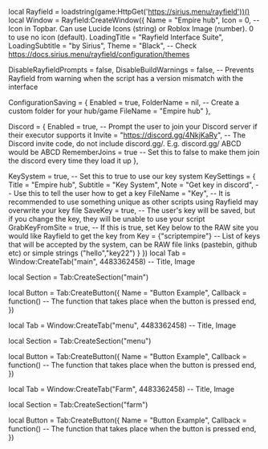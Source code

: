 local Rayfield = loadstring(game:HttpGet('https://sirius.menu/rayfield'))()
local Window = Rayfield:CreateWindow({
   Name = "Empire hub",
   Icon = 0, -- Icon in Topbar. Can use Lucide Icons (string) or Roblox Image (number). 0 to use no icon (default).
   LoadingTitle = "Rayfield Interface Suite",
   LoadingSubtitle = "by Sirius",
   Theme = "Black", -- Check https://docs.sirius.menu/rayfield/configuration/themes

   DisableRayfieldPrompts = false,
   DisableBuildWarnings = false, -- Prevents Rayfield from warning when the script has a version mismatch with the interface

   ConfigurationSaving = {
      Enabled = true,
      FolderName = nil, -- Create a custom folder for your hub/game
      FileName = "Empire hub"
   },

   Discord = {
      Enabled = true, -- Prompt the user to join your Discord server if their executor supports it
      Invite = "https://discord.gg/4NkjKaRy", -- The Discord invite code, do not include discord.gg/. E.g. discord.gg/ ABCD would be ABCD
      RememberJoins = true -- Set this to false to make them join the discord every time they load it up
   },

   KeySystem = true, -- Set this to true to use our key system
   KeySettings = {
      Title = "Empire hub",
      Subtitle = "Key System",
      Note = "Get key in discord", -- Use this to tell the user how to get a key
      FileName = "Key", -- It is recommended to use something unique as other scripts using Rayfield may overwrite your key file
      SaveKey = true, -- The user's key will be saved, but if you change the key, they will be unable to use your script
      GrabKeyFromSite = true, -- If this is true, set Key below to the RAW site you would like Rayfield to get the key from
      Key = {"scriptempire"} -- List of keys that will be accepted by the system, can be RAW file links (pastebin, github etc) or simple strings ("hello","key22")
   }
})
local Tab = Window:CreateTab("main", 4483362458) -- Title, Image

local Section = Tab:CreateSection("main")

local Button = Tab:CreateButton({
   Name = "Button Example",
   Callback = function()
   -- The function that takes place when the button is pressed
   end,
})

local Tab = Window:CreateTab("menu", 4483362458) -- Title, Image

local Section = Tab:CreateSection("menu")

local Button = Tab:CreateButton({
   Name = "Button Example",
   Callback = function()
   -- The function that takes place when the button is pressed
   end,
})

local Tab = Window:CreateTab("Farm", 4483362458) -- Title, Image

local Section = Tab:CreateSection("farm")

local Button = Tab:CreateButton({
   Name = "Button Example",
   Callback = function()
   -- The function that takes place when the button is pressed
   end,
})
